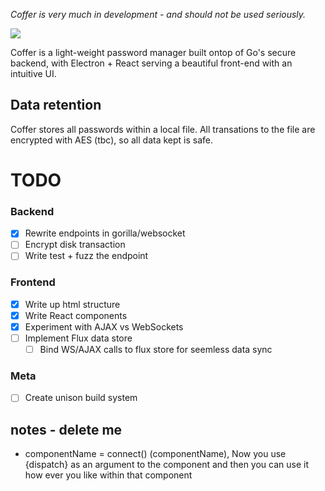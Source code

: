 *Coffer is very much in development - and should not be used seriously.*

![](https://a.pomf.cat/uoepfd.png)

Coffer is a light-weight password manager built ontop of Go's secure backend, with Electron + React serving a beautiful front-end with an  intuitive UI.

## Data retention
Coffer stores all passwords within a local file. All transations to the file are encrypted with AES (tbc), so all data kept is safe.

# TODO

### Backend
- [X] Rewrite endpoints in gorilla/websocket
- [ ] Encrypt disk transaction
- [ ] Write test + fuzz the endpoint

### Frontend
- [X] Write up html structure
- [X] Write React components
- [X] Experiment with AJAX vs WebSockets
- [ ] Implement Flux data store
  - [ ] Bind WS/AJAX calls to flux store for seemless data sync

### Meta
- [ ] Create unison build system


## notes - delete me
* componentName = connect() (componentName), Now you use {dispatch} as an argument to the component and then you can use it how ever you like within that component
